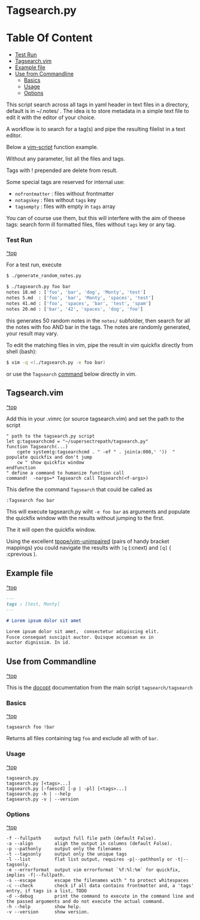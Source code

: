 # Tagsearch.py

# Table Of Content

- [Test Run](#markdown-header-test-run)
- [Tagsearch.vim](#markdown-header-tagsearch.vim)
- [Example file](#markdown-header-example-file)
- [Use from Commandline](#markdown-header-use-from-commandline)
    - [Basics](#markdown-header-basics)
    - [Usage](#markdown-header-usage)
    - [Options](#markdown-header-options)


This script search across all tags in yaml header in text files in a directory, default is in ~/.notes/ .
The idea is to store metadata in a simple text file to edit it with the editor of your choice.

A workflow is to search for a tag(s) and pipe the resulting filelist in a text editor. 

Below a [vim-script](#markdown-header-tagsearch.vim) function example.

Without any parameter, list all the files and tags.

Tags with ! prepended are delete from result.

Some special tags are reserved for internal use:

- `nofrontmatter` : files without frontmatter 
- `notagskey` : files without `tags` key
- `tagsempty` : files with empty in `tags` array

You can of course use them, but this will interfere with the aim of theese tags:
search form ill formatted files, files without `tags` key or any tag.

### Test Run
[^top](#markdown-header-tagsearchpy)

For a test run, execute 

```bash
$ ./generate_random_notes.py

$ ./tagsearch.py foo bar
notes 18.md : ['foo', 'bar', 'dog', 'Monty', 'test']
notes 5.md  : ['foo', 'bar', 'Monty', 'spaces', 'test']
notes 41.md : ['foo', 'spaces', 'bar', 'test', 'spam']
notes 20.md : ['bar', '42', 'spaces', 'dog', 'foo']
```

this generates 50 random notes in the `notes/` subfolder, then search for all the notes with foo AND bar in the tags.
The notes are randomly generated, your result may vary.

To edit the matching files in vim, pipe the result in vim quickfix directly from shell (bash):

```bash
$ vim -q <(./tagsearch.py -e foo bar)
```

or use the  `Tagsearch` [command](#markdown-header-tagsearchvim) below directly in vim.

## Tagsearch.vim
[^top](#markdown-header-tagsearchpy)

Add this in your .vimrc (or source tagsearch.vim) and set the path to the script 

```vim
" path to the tagsearch.py script
let g:tagsearchcmd = "~/supersectrepath/tagsearch.py"
function Tagsearch(...)
    cgete system(g:tagsearchcmd . " -ef " . join(a:000,' '))  " populate quickfix and don't jump
    cw " show quickfix window
endfunction
" define a command to humanize function call
command!  -nargs=* Tagsearch call Tagsearch(<f-args>)
```

This define the command `Tagsearch` that could be called as

    :Tagsearch foo bar

This will execute tagsearch.py wiht `-e foo bar` as arguments and populate the 
quickfix window with the results without jumping to the first.

The it will open the quickfix window.

Using the excellent [tpope/vim-unimpaired](https://github.com/tpope/vim-unimpaired) (pairs of handy bracket mappings) you could navigate the results with `]q` (:cnext) and `[q]` ( :cprevious ).

## Example file
[^top](#markdown-header-tagsearchpy)

```markdown
---
tags : [test, Monty]
---

# Lorem ipsum dolor sit amet

Lorem ipsum dolor sit amet,  consectetur adipiscing elit. 
Fusce consequat suscipit auctor. Quisque accumsan ex in 
auctor dignissim. In id.

```

## Use from Commandline
[^top](#markdown-header-tagsearchpy)

This is the [docopt](http://docopt.org/) documentation from the main script
`tagsearch/tagsearch`

### Basics
[^top](#markdown-header-tagsearchpy)

    tagsearch foo !bar

Returns  all files containing tag `foo` and exclude all with of `bar`.

### Usage
[^top](#markdown-header-tagsearchpy)

    tagsearch.py
    tagsearch.py [<tags>...]
    tagsearch.py [-faescd] [-p | -pl] [<tags>...]
    tagsearch.py -h | --help
    tagsearch.py -v | --version

### Options
[^top](#markdown-header-tagsearchpy)

    -f --fullpath     output full file path (default False).
    -a --align        aligh the output in columns (default False).
    -p --pathonly     output only the filenames
    -t --tagsonly     output only the unique tags
    -l --list         flat list output, requires -p|--pathhonly or -t|--tagsonly.
    -e --errorformat  output vim errorformat `%f:%l:%m` for quickfix, implies -f|--fullpath.
    -s --escape       escape the filenames with " to protect whitespaces
    -c --check        check if all data contains frontmatter and, a 'tags' entry, if tags is a list, TODO
    -d --debug        print the command to execute in the command line and the passed arguments and do not execute the actual command.
    -h --help         show help.
    -v --version      show version.
